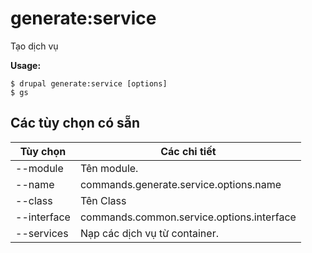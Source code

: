 # generate:service
Tạo dịch vụ

**Usage:**
```
$ drupal generate:service [options] 
$ gs  
```

## Các tùy chọn có sẵn
Tùy chọn | Các chi tiết
-------|-------------
--module | Tên module.
--name | commands.generate.service.options.name
--class | Tên Class
--interface | commands.common.service.options.interface
--services | Nạp các dịch vụ từ container.

